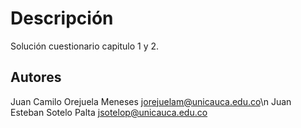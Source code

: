 # Descripción

Solución cuestionario capitulo 1 y 2.

## Autores

Juan Camilo Orejuela Meneses <jorejuelam@unicauca.edu.co>\n
Juan Esteban Sotelo Palta <jsotelop@unicauca.edu.co>
